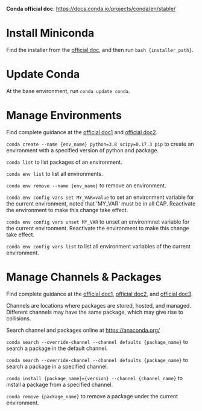 **Conda official doc**: https://docs.conda.io/projects/conda/en/stable/

# Install Miniconda

Find the installer from the [official doc](https://conda.io/projects/conda/en/stable/user-guide/install/linux.html), and then run `bash {installer_path}`.

# Update Conda

At the base environment, run `conda update conda`.

# Manage Environments

Find complete guidance at the [official doc1](https://conda.io/projects/conda/en/latest/user-guide/tasks/manage-environments.html) and [official doc2](https://conda.io/projects/conda/en/latest/user-guide/tasks/manage-environments.html#setting-environment-variables).

`conda create --name {env_name} python=3.8 scipy=0.17.3 pip` to create an environment with a specified version of python and package.

`conda list` to list packages of an environment.

`conda env list` to list all environments.

`conda env remove --name {env_name}` to remove an environment.

`conda env config vars set MY_VAR=value` to set an environment variable for the current environment, noted that 'MY_VAR' must be in all CAP. Reactivate the environment to make this change take effect.

`conda env config vars unset MY_VAR` to unset an environmnet variable for the current environment. Reactivate the environment to make this change take effect.

`conda env config vars list` to list all environment variables of the current environment.

# Manage Channels & Packages

Find complete guidance at the [official doc1](https://conda.io/projects/conda/en/latest/user-guide/tasks/manage-channels.html), [official doc2](https://conda.io/projects/conda/en/latest/user-guide/concepts/channels.html), and [official doc3](https://conda.io/projects/conda/en/latest/user-guide/tasks/manage-pkgs.html#).

Channels are locations where packages are stored, hosted, and managed. Different channels may have the same package, which may give rise to collisions.

Search channel and packages online at https://anaconda.org/

`conda search --override-channel --channel defaults {package_name}` to search a package in the default channel.

`conda search --override-channel --channel defaults {package_name}` to search a package in a specified channel.

`conda install {package_name}={version} --channel {channel_name}` to install a package from a specified channel.

`conda remove {package_name}` to remove a package under the current environment.